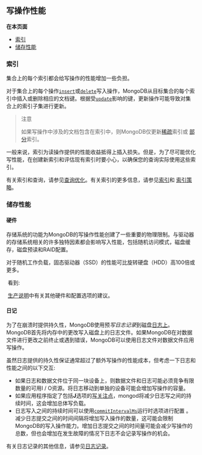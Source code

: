 ## 写操作性能

**在本页面**

- [索引](#索引)
- [储存性能](#储存)

### <span id="索引">索引</span>

集合上的每个索引都会给写操作的性能增加一些负担。

对于集合上的每个操作[`insert`](https://docs.mongodb.com/manual/reference/command/insert/#dbcmd.insert)或[`delete`](https://docs.mongodb.com/manual/reference/command/delete/#dbcmd.delete)写入操作，MongoDB从目标集合的每个索引中插入或删除相应的文档键。根据受[`update`](https://docs.mongodb.com/manual/reference/command/update/#dbcmd.update)影响的键，更新操作可能导致对集合上的索引子集进行更新。

> 注意
>
> 如果写操作中涉及的文档包含在索引中，则MongoDB仅更新[稀疏](https://docs.mongodb.com/manual/core/index-sparse/#index-type-sparse)索引或 [部分](https://docs.mongodb.com/manual/core/index-partial/#index-type-partial)索引。

一般来说，索引为读操作提供的性能收益抵得上插入损失。但是，为了尽可能优化写性能，在创建新索引和评估现有索引时要小心，以确保您的查询实际使用这些索引。

有关索引和查询，请参见[查询优化](https://docs.mongodb.com/manual/core/query-optimization/)。有关索引的更多信息，请参见[索引](https://docs.mongodb.com/manual/indexes/)和 [索引策略](https://docs.mongodb.com/manual/applications/indexes/)。

### <span id="储存">储存性能</span>

#### 硬件

存储系统的功能为MongoDB的写操作性能创建了一些重要的物理限制。与驱动器的存储系统相关的许多独特因素都会影响写入性能，包括随机访问模式，磁盘缓存，磁盘预读和RAID配置。

对于随机工作负载，固态驱动器（SSD）的性能可比旋转硬盘（HDD）高100倍或更多。

​	看到:

​	[生产说明](https://docs.mongodb.com/manual/administration/production-notes/)中有关其他硬件和配置选项的建议。

#### 日记

为了在崩溃时提供持久性，MongoDB使用预*写日志记录*到磁盘[日志上](https://docs.mongodb.com/manual/reference/glossary/#term-journal)。MongoDB首先将内存中的更改写入磁盘上的日志文件。如果MongoDB在对数据文件进行更改之前终止或遇到错误，MongoDB可以使用日志文件对数据文件应用写操作。

虽然日志提供的持久性保证通常超过了额外写操作的性能成本，但考虑一下日志和性能之间的以下交互:

- 如果日志和数据文件位于同一块设备上，则数据文件和日志可能必须竞争有限数量的可用I / O资源。将日志移动到单独的设备可能会增加写操作的容量。
- 如果应用程序指定了包括**J**选项的[写关注点](https://docs.mongodb.com/manual/reference/write-concern/)，mongod将减少日志写之间的持续时间，这会增加总体写负载。
- 日志写入之间的持续时间可以使用[`commitIntervalMs`](https://docs.mongodb.com/manual/reference/configuration-options/#storage.journal.commitIntervalMs)运行时选项进行配置 。减少日志提交之间的时间间隔将增加写入操作的数量，这可能会限制MongoDB的写入操作能力。增加日志提交之间的时间量可能会减少写操作的总数，但也会增加在发生故障的情况下日志不会记录写操作的机会。

有关日志记录的其他信息，请参见[日志记录](https://docs.mongodb.com/manual/core/journaling/)。


